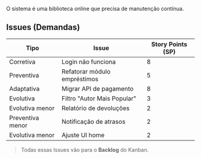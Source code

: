 
O sistema é uma biblioteca online que precisa de manutenção contínua.

## Issues (Demandas)

| Tipo             | Issue                        | Story Points (SP) |
| ---------------- | ---------------------------- | ----------------- |
| Corretiva        | Login não funciona           | 8                 |
| Preventiva       | Refatorar módulo empréstimos | 5                 |
| Adaptativa       | Migrar API de pagamento      | 8                 |
| Evolutiva        | Filtro "Autor Mais Popular"  | 3                 |
| Evolutiva menor  | Relatório de devoluções      | 2                 |
| Preventiva menor | Notificação de atrasos       | 2                 |
| Evolutiva menor  | Ajuste UI home               | 2                 |

> Todas essas Issues vão para o **Backlog** do Kanban.
